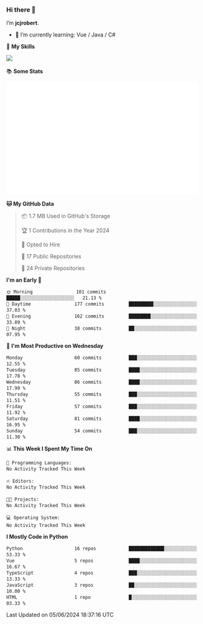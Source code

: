 ### Hi there 👋

I’m **jcjrobert**.

- 🌱 I’m currently learning: Vue / Java / C#

🌟 **My Skills**

![](https://img.shields.io/badge/-Python-3e74a2?style=flat-square&logo=Python&logoColor=fff)

📚 **Some Stats**

![](https://github.com/jcjrobert/github-stats/blob/master/generated/overview.svg)

<!--START_SECTION:waka-->
**🐱 My GitHub Data** 

> 📦 1.7 MB Used in GitHub's Storage 
 > 
> 🏆 1 Contributions in the Year 2024
 > 
> 💼 Opted to Hire
 > 
> 📜 17 Public Repositories 
 > 
> 🔑 24 Private Repositories 
 > 
**I'm an Early 🐤** 

```text
🌞 Morning                101 commits         █████░░░░░░░░░░░░░░░░░░░░   21.13 % 
🌆 Daytime                177 commits         █████████░░░░░░░░░░░░░░░░   37.03 % 
🌃 Evening                162 commits         ████████░░░░░░░░░░░░░░░░░   33.89 % 
🌙 Night                  38 commits          ██░░░░░░░░░░░░░░░░░░░░░░░   07.95 % 
```
📅 **I'm Most Productive on Wednesday** 

```text
Monday                   60 commits          ███░░░░░░░░░░░░░░░░░░░░░░   12.55 % 
Tuesday                  85 commits          ████░░░░░░░░░░░░░░░░░░░░░   17.78 % 
Wednesday                86 commits          ████░░░░░░░░░░░░░░░░░░░░░   17.99 % 
Thursday                 55 commits          ███░░░░░░░░░░░░░░░░░░░░░░   11.51 % 
Friday                   57 commits          ███░░░░░░░░░░░░░░░░░░░░░░   11.92 % 
Saturday                 81 commits          ████░░░░░░░░░░░░░░░░░░░░░   16.95 % 
Sunday                   54 commits          ███░░░░░░░░░░░░░░░░░░░░░░   11.30 % 
```


📊 **This Week I Spent My Time On** 

```text
💬 Programming Languages: 
No Activity Tracked This Week

🔥 Editors: 
No Activity Tracked This Week

🐱‍💻 Projects: 
No Activity Tracked This Week

💻 Operating System: 
No Activity Tracked This Week
```

**I Mostly Code in Python** 

```text
Python                   16 repos            █████████████░░░░░░░░░░░░   53.33 % 
Vue                      5 repos             ████░░░░░░░░░░░░░░░░░░░░░   16.67 % 
TypeScript               4 repos             ███░░░░░░░░░░░░░░░░░░░░░░   13.33 % 
JavaScript               3 repos             ██░░░░░░░░░░░░░░░░░░░░░░░   10.00 % 
HTML                     1 repo              █░░░░░░░░░░░░░░░░░░░░░░░░   03.33 % 
```




 Last Updated on 05/06/2024 18:37:16 UTC
<!--END_SECTION:waka-->
